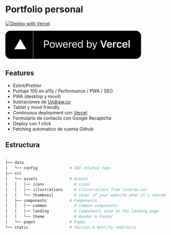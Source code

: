 # Portfolio personal

[![Deploy with Vercel](https://vercel.co/button)](https://vercel.co/new/project?template=https://github.com/smakosh/gatsby-portfolio-dev)

[![Powered by Vercel](./powered-by-vercel.svg)](https://vercel.co?utm_source=smakosh)


## Features

- Eslint/Prettier 
- Puntaje 100 en a11y / Performance / PWA / SEO
- PWA (desktop y movil)
- Ilustraciones de [Undraw.co](https://undraw.co)
- Tablet y movil friendly
- Continuous deployment con [Vercel](https://vercel.co/?utm_source=ibejarano)
- Formulario de contacto con Google Recaptcha
- Deploy con 1 click
- Fetching automatico de cuenta Github


## Estructura

```bash
.
├── data
│   └── config              # SEO related tags
├── src
│   └── assets              # Assets
│   │   │── icons             # icons
│   │   │── illustrations     # illustrations from (undraw.co)
│   │   └── thumbnail         # cover of your website when it's shared to social media
│   ├── components          # Components
│   │   │── common            # Common components
│   │   │── landing           # Components used on the landing page
│   │   └── theme             # Header & Footer
│   └── pages               # Pages
└── static                  # favicon & Netlify redirects
```
